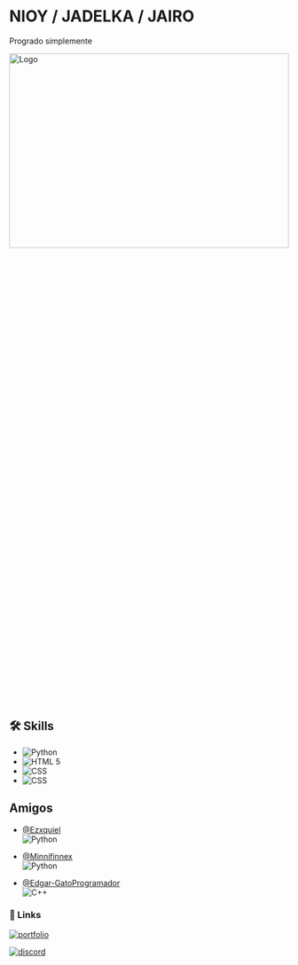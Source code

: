 
# NIOY / JADELKA / JAIRO

Progrado simplemente 

<img src="https://i.ibb.co/8YGrxqJ/banner.png" alt="Logo" style="width: 100%; height: 30%; object-fit: cover;">


## 🛠 Skills
+ ![Python](https://img.shields.io/badge/python-0A66C2?style=for-the-badge&logo=python&logoColor=white)
+ ![HTML 5](https://img.shields.io/badge/HTML5-0A66C2?style=for-the-badge&logo=html5&logoColor=white)
+ ![CSS](https://img.shields.io/badge/CSS-0A66C2?style=for-the-badge&logo=css3&logoColor=white)
+ ![CSS](https://img.shields.io/badge/SQL-0A66C2?style=for-the-badge&logo=sqlite&logoColor=white)



## Amigos

- [@Ezxquiel](https://github.com/Ezxquiel) <br> ![Python](https://img.shields.io/badge/python-0A66C2?style=for-the-badge&logo=python&logoColor=white)

- [@Minnifinnex](https://github.com/MinniFinnex)  <br> ![Python](https://img.shields.io/badge/python-0A66C2?style=for-the-badge&logo=python&logoColor=white)

- [@Edgar-GatoProgramador](https://github.com/Gatoprogramador888)  <br> ![C++](https://img.shields.io/badge/cpp-0A66C2?style=for-the-badge&logo=c%2B%2B&logoColor=white)



### 🔗 Links
[![portfolio](https://img.shields.io/badge/my_portfolio-000?style=for-the-badge&logo=&logoColor=white)](https://nioywebsv.netlify.app/)

[![discord](https://img.shields.io/badge/linkedin-0A66C2?style=for-the-badge&logo=discord&logoColor=white)](https://discord.gg/dZ5jY3cBEm)

